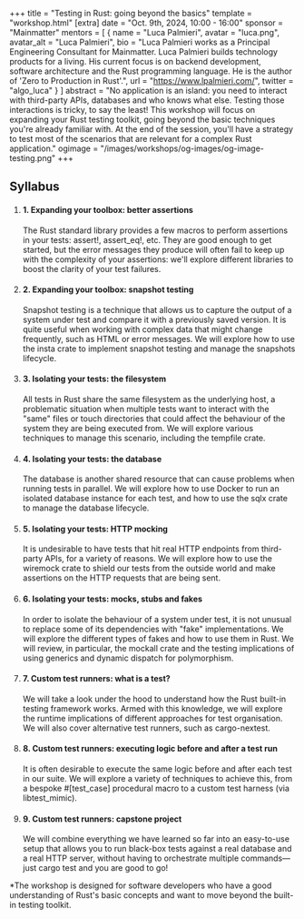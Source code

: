+++
title = "Testing in Rust: going beyond the basics"
template = "workshop.html"
[extra]
  date = "Oct. 9th, 2024, 10:00 - 16:00"
  sponsor = "Mainmatter"
  mentors = [
    { name = "Luca Palmieri", avatar = "luca.png", avatar_alt = "Luca Palmieri",  bio = "Luca Palmieri works as a Principal Engineering Consultant for Mainmatter. Luca Palmieri builds technology products for a living. His current focus is on backend development, software architecture and the Rust programming language. He is the author of 'Zero to Production in Rust'.",  url = "https://www.lpalmieri.com/",  twitter = "algo_luca" }
  ]
  abstract = "No application is an island: you need to interact with third-party APIs, databases and who knows what else. Testing those interactions is tricky, to say the least! This workshop will focus on expanding your Rust testing toolkit, going beyond the basic techniques you're already familiar with. At the end of the session, you'll have a strategy to test most of the scenarios that are relevant for a complex Rust application."
  ogimage = "/images/workshops/og-images/og-image-testing.png"
+++

<div class="syllabus mb-10">
  <h2 class="my-7">Syllabus</h2>
  <ol>
    <li class="mb-7 border">
      <h4 class="p-4 border-b">1. Expanding your toolbox: better assertions</h4>
      <div class="p-4 mw-80">
        <p>The Rust standard library provides a few macros to perform assertions in your tests: assert!, assert_eq!, etc. They are good enough to get started, but the error messages they produce will often fail to keep up with the complexity of your assertions: we'll explore different libraries to boost the clarity of your test failures.</p>
      </div>
    </li>
    <li class="mb-7 border">
      <h4 class="p-4 border-b">2. Expanding your toolbox: snapshot testing</h4>
      <div class="p-4 mw-80">
        <p>Snapshot testing is a technique that allows us to capture the output of a system under test and compare it with a previously saved version. It is quite useful when working with complex data that might change frequently, such as HTML or error messages. We will explore how to use the insta crate to implement snapshot testing and manage the snapshots lifecycle.</p>
      </div>
    </li>
    <li class="mb-7 border">
      <h4 class="p-4 border-b">3. Isolating your tests: the filesystem</h4>
      <div class="p-4 mw-80">
        <p>All tests in Rust share the same filesystem as the underlying host, a problematic situation when multiple tests want to interact with the "same" files or touch directories that could affect the behaviour of the system they are being executed from. We will explore various techniques to manage this scenario, including the tempfile crate.</p>
      </div>
    </li>
    <li class="mb-7 border">
      <h4 class="p-4 border-b">4. Isolating your tests: the database</h4>
      <div class="p-4 mw-80">
        <p>The database is another shared resource that can cause problems when running tests in parallel. We will explore how to use Docker to run an isolated database instance for each test, and how to use the sqlx crate to manage the database lifecycle.</p>
      </div>
    </li>
    <li class="mb-7 border">
      <h4 class="p-4 border-b">5. Isolating your tests: HTTP mocking</h4>
      <div class="p-4 mw-80">
        <p>It is undesirable to have tests that hit real HTTP endpoints from third-party APIs, for a variety of reasons. We will explore how to use the wiremock crate to shield our tests from the outside world and make assertions on the HTTP requests that are being sent.</p>
      </div>
    </li>
    <li class="mb-7 border">
      <h4 class="p-4 border-b">6. Isolating your tests: mocks, stubs and fakes</h4>
      <div class="p-4 mw-80">
        <p>In order to isolate the behaviour of a system under test, it is not unusual to replace some of its dependencies with "fake" implementations. We will explore the different types of fakes and how to use them in Rust. We will review, in particular, the mockall crate and the testing implications of using generics and dynamic dispatch for polymorphism.</p>
      </div>
    </li>
    <li class="mb-7 border">
      <h4 class="p-4 border-b">7. Custom test runners: what is a test?</h4>
      <div class="p-4 mw-80">
        <p>We will take a look under the hood to understand how the Rust built-in testing framework works. Armed with this knowledge, we will explore the runtime implications of different approaches for test organisation. We will also cover alternative test runners, such as cargo-nextest.</p>
      </div>
    </li>
	<li class="mb-7 border">
      <h4 class="p-4 border-b">8. Custom test runners: executing logic before and after a test run</h4>
      <div class="p-4 mw-80">
        <p>It is often desirable to execute the same logic before and after each test in our suite. We will explore a variety of techniques to achieve this, from a bespoke #[test_case] procedural macro to a custom test harness (via libtest_mimic).</p>
      </div>
    </li>
	<li class="mb-7 border">
      <h4 class="p-4 border-b">9. Custom test runners: capstone project</h4>
      <div class="p-4 mw-80">
        <p>We will combine everything we have learned so far into an easy-to-use setup that allows you to run black-box tests against a real database and a real HTTP server, without having to orchestrate multiple commands—just cargo test and you are good to go!</p>
      </div>
    </li>
  </ol>
  <p class="p-4">
  *The workshop is designed for software developers who have a good understanding of Rust's basic concepts and want to move beyond the built-in testing toolkit.
</p>
</div>
